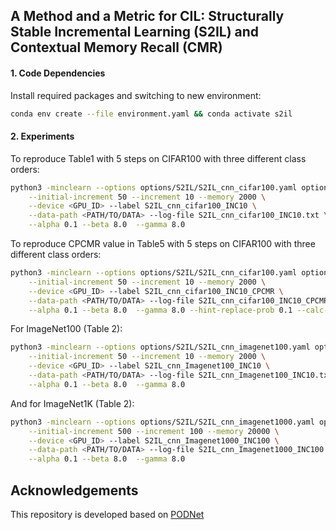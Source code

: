 ## A Method and a Metric for CIL: Structurally Stable Incremental Learning (S2IL) and Contextual Memory Recall (CMR)

#### 1. Code Dependencies
Install required packages and switching to new environment: 
```bash
conda env create --file environment.yaml && conda activate s2il

```

#### 2. Experiments
To reproduce Table1 with 5 steps on CIFAR100 with three different class orders:

```bash
python3 -minclearn --options options/S2IL/S2IL_cnn_cifar100.yaml options/data/cifar100_3orders.yaml \
    --initial-increment 50 --increment 10 --memory 2000 \
    --device <GPU_ID> --label S2IL_cnn_cifar100_INC10 \
    --data-path <PATH/TO/DATA> --log-file S2IL_cnn_cifar100_INC10.txt \
    --alpha 0.1 --beta 8.0  --gamma 8.0
```

To reproduce CPCMR value in Table5 with 5 steps on CIFAR100 with three different class orders:

```bash
python3 -minclearn --options options/S2IL/S2IL_cnn_cifar100.yaml options/data/cifar100_3orders.yaml \
    --initial-increment 50 --increment 10 --memory 2000 \
    --device <GPU_ID> --label S2IL_cnn_cifar100_INC10_CPCMR \
    --data-path <PATH/TO/DATA> --log-file S2IL_cnn_cifar100_INC10_CPCMR.txt \
    --alpha 0.1 --beta 8.0  --gamma 8.0 --hint-replace-prob 0.1 --calc-hint --save-model task
```


For ImageNet100 (Table 2):

```bash
python3 -minclearn --options options/S2IL/S2IL_cnn_imagenet100.yaml options/data/imagenet100_1order.yaml \
    --initial-increment 50 --increment 10 --memory 2000 \
    --device <GPU_ID> --label S2IL_cnn_Imagenet100_INC10 \
    --data-path <PATH/TO/DATA> --log-file S2IL_cnn_Imagenet100_INC10.txt \
    --alpha 0.1 --beta 8.0  --gamma 8.0
```

And for ImageNet1K (Table 2):

```bash
python3 -minclearn --options options/S2IL/S2IL_cnn_imagenet1000.yaml options/data/imagenet1000_1order.yaml \
    --initial-increment 500 --increment 100 --memory 20000 \
    --device <GPU_ID> --label S2IL_cnn_Imagenet1000_INC100 \
    --data-path <PATH/TO/DATA> --log-file S2IL_cnn_Imagenet1000_INC100.txt \
    --alpha 0.1 --beta 8.0  --gamma 8.0
```

## Acknowledgements

This repository is developed based on [PODNet](https://github.com/arthurdouillard/incremental_learning.pytorch)


